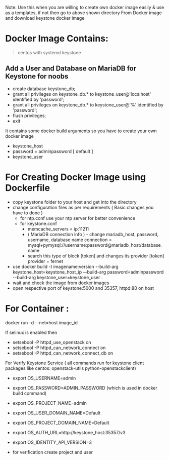 Note: Use this when you are willing to create own docker image easily & use as a templates, 
      if not then go to above shown directory From Docker image and download keystone docker image

# Docker Image Contains:
> centos with systemd
> keystone

Add a User and Database on MariaDB for Keystone
for noobs
---
* create database keystone_db;
* grant all privileges on keystone_db.* to keystone_user@'localhost' identified by 'password'; 
* grant all privileges on keystone_db.* to keystone_user@'%' identified by 'password';
* flush privileges;
* exit

It contains some docker build arguments so you have to create your own docker image 
* keystone_host
* password = adminpassword [ default ]
* keystone_user

# For Creating Docker Image using Dockerfile
* copy keystone folder to your host and get into the directory
* change configuration files as per requirements  ( Basic changes you have to done )
  * for ntp.conf
    use your ntp server for better convenience  
  * for keystone.conf 
    * memcache_servers = ip:11211
    * ( MariaDB connection info ) - change mariadb_host, password, username, database name
      connection = mysql+pymysql://username:password@mariadb_host/database_name
    * search this type of block [token] and changes its provider 
      [token]
      provider = fernet     
* use docker build -t imagename:version --build-arg keystone_host=keystone_host_ip --build-arg password=adminpassword \
     --build-arg keystone_user=keystone_user .
* wait and check the image from docker images
* open respective port of keystone:5000 and 35357, httpd:80 on host

# For Container : 

docker run -d --net=host image_id

If selinux is enabled then
* setsebool -P httpd_use_openstack on 
* setsebool -P httpd_can_network_connect on 
* setsebool -P httpd_can_network_connect_db on 

For Verify Keystone Service ( all commands run for keystone client packages like centos: openstack-utils python-openstackclient)
* export OS_USERNAME=admin
* export OS_PASSWORD=ADMIN_PASSWORD (which is used in docker build command)
* export OS_PROJECT_NAME=admin
* export OS_USER_DOMAIN_NAME=Default
* export OS_PROJECT_DOMAIN_NAME=Default
* export OS_AUTH_URL=http://keystone_host:35357/v3
* export OS_IDENTITY_API_VERSION=3

* for verification create project and user

